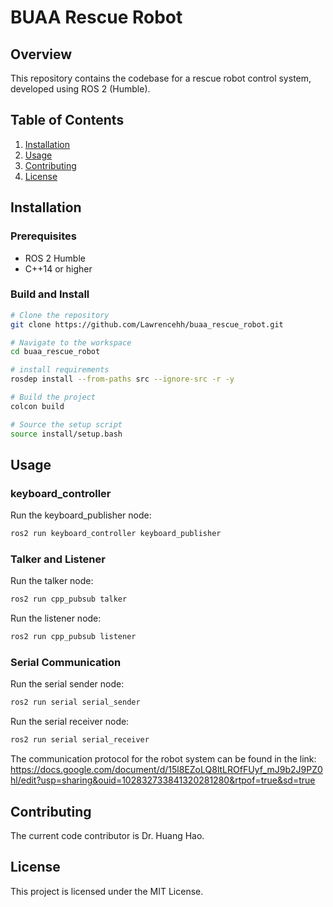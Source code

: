 # BUAA Rescue Robot

## Overview

This repository contains the codebase for a rescue robot control system, developed using ROS 2 (Humble).

## Table of Contents

1. [Installation](#installation)
2. [Usage](#usage)
3. [Contributing](#contributing)
4. [License](#license)

## Installation

### Prerequisites

- ROS 2 Humble
- C++14 or higher

### Build and Install

```bash
# Clone the repository
git clone https://github.com/Lawrencehh/buaa_rescue_robot.git

# Navigate to the workspace
cd buaa_rescue_robot

# install requirements
rosdep install --from-paths src --ignore-src -r -y

# Build the project
colcon build

# Source the setup script
source install/setup.bash
```

## Usage
### keyboard_controller  
Run the keyboard_publisher node:
```bash
ros2 run keyboard_controller keyboard_publisher
```

### Talker and Listener  
Run the talker node:

```bash
ros2 run cpp_pubsub talker
```

Run the listener node:
```bash
ros2 run cpp_pubsub listener
```

### Serial Communication
Run the serial sender node:
```bash
ros2 run serial serial_sender
```

Run the serial receiver node:
```bash
ros2 run serial serial_receiver
```
The communication protocol for the robot system can be found in the link:  
https://docs.google.com/document/d/15l8EZoLQ8ltLROfFUyf_mJ9b2J9PZ0hl/edit?usp=sharing&ouid=102832733841320281280&rtpof=true&sd=true

## Contributing
The current code contributor is Dr. Huang Hao.

## License
This project is licensed under the MIT License.
